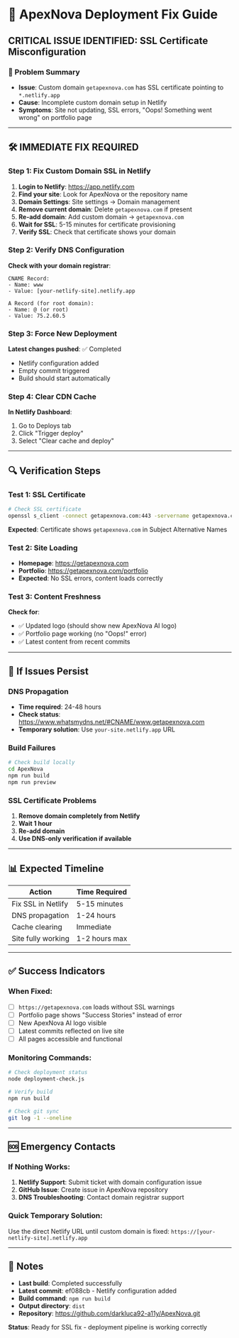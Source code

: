 # 🚨 ApexNova Deployment Fix Guide

## CRITICAL ISSUE IDENTIFIED: SSL Certificate Misconfiguration

### 🎯 Problem Summary
- **Issue**: Custom domain `getapexnova.com` has SSL certificate pointing to `*.netlify.app`
- **Cause**: Incomplete custom domain setup in Netlify
- **Symptoms**: Site not updating, SSL errors, "Oops! Something went wrong" on portfolio page

---

## 🛠️ IMMEDIATE FIX REQUIRED

### Step 1: Fix Custom Domain SSL in Netlify
1. **Login to Netlify**: https://app.netlify.com
2. **Find your site**: Look for ApexNova or the repository name
3. **Domain Settings**: Site settings → Domain management
4. **Remove current domain**: Delete `getapexnova.com` if present
5. **Re-add domain**: Add custom domain → `getapexnova.com`
6. **Wait for SSL**: 5-15 minutes for certificate provisioning
7. **Verify SSL**: Check that certificate shows your domain

### Step 2: Verify DNS Configuration
**Check with your domain registrar**:
```
CNAME Record:
- Name: www
- Value: [your-netlify-site].netlify.app

A Record (for root domain):
- Name: @ (or root)
- Value: 75.2.60.5
```

### Step 3: Force New Deployment
**Latest changes pushed**: ✅ Completed
- Netlify configuration added
- Empty commit triggered
- Build should start automatically

### Step 4: Clear CDN Cache
**In Netlify Dashboard**:
1. Go to Deploys tab
2. Click "Trigger deploy"
3. Select "Clear cache and deploy"

---

## 🔍 Verification Steps

### Test 1: SSL Certificate
```bash
# Check SSL certificate
openssl s_client -connect getapexnova.com:443 -servername getapexnova.com
```
**Expected**: Certificate shows `getapexnova.com` in Subject Alternative Names

### Test 2: Site Loading
- **Homepage**: https://getapexnova.com
- **Portfolio**: https://getapexnova.com/portfolio
- **Expected**: No SSL errors, content loads correctly

### Test 3: Content Freshness
**Check for**:
- ✅ Updated logo (should show new ApexNova AI logo)
- ✅ Portfolio page working (no "Oops!" error)
- ✅ Latest content from recent commits

---

## 🚨 If Issues Persist

### DNS Propagation
- **Time required**: 24-48 hours
- **Check status**: https://www.whatsmydns.net/#CNAME/www.getapexnova.com
- **Temporary solution**: Use `your-site.netlify.app` URL

### Build Failures
```bash
# Check build locally
cd ApexNova
npm run build
npm run preview
```

### SSL Certificate Problems
1. **Remove domain completely from Netlify**
2. **Wait 1 hour**
3. **Re-add domain**
4. **Use DNS-only verification if available**

---

## 📊 Expected Timeline

| Action | Time Required |
|--------|---------------|
| Fix SSL in Netlify | 5-15 minutes |
| DNS propagation | 1-24 hours |
| Cache clearing | Immediate |
| Site fully working | 1-2 hours max |

---

## ✅ Success Indicators

### When Fixed:
- [ ] `https://getapexnova.com` loads without SSL warnings
- [ ] Portfolio page shows "Success Stories" instead of error
- [ ] New ApexNova AI logo visible
- [ ] Latest commits reflected on live site
- [ ] All pages accessible and functional

### Monitoring Commands:
```bash
# Check deployment status
node deployment-check.js

# Verify build
npm run build

# Check git sync
git log -1 --oneline
```

---

## 🆘 Emergency Contacts

### If Nothing Works:
1. **Netlify Support**: Submit ticket with domain configuration issue
2. **GitHub Issue**: Create issue in ApexNova repository
3. **DNS Troubleshooting**: Contact domain registrar support

### Quick Temporary Solution:
Use the direct Netlify URL until custom domain is fixed:
`https://[your-netlify-site].netlify.app`

---

## 📝 Notes

- **Last build**: Completed successfully
- **Latest commit**: ef088cb - Netlify configuration added  
- **Build command**: `npm run build`
- **Output directory**: `dist`
- **Repository**: https://github.com/darkluca92-a11y/ApexNova.git

**Status**: Ready for SSL fix - deployment pipeline is working correctly